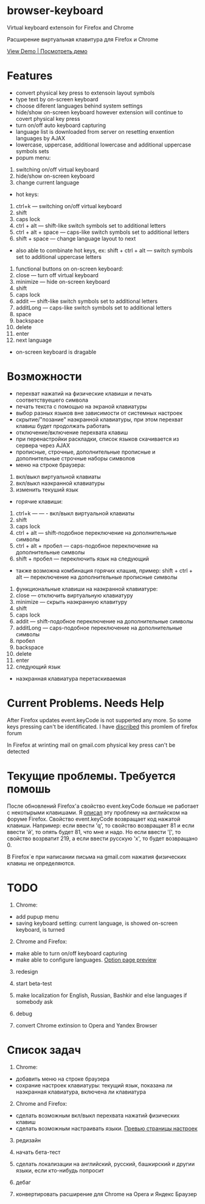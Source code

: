 # browser-keyboard
Virtual keyboard extensoin for Firefox and Chrome

Расширение виртуальная клавитура для Firefox и Chrome

[View Demo | Посмотреть демо](http://browser-keyboard.github.io/demo/index.html)


# Features 

* convert physical key press to extensoin layout symbols
* type text by on-screen keyboard
* choose diferent languages behind system settings
* hide/show on-screen keyboard however extension will continue to covert physical key press
* turn on/off auto keyboard capturing
* language list is downloaded from server on resetting enxention languages by AJAX
* lowercase, uppercase, additional lowercase and additional uppercase symbols sets
* popum menu: 
1. switching on/off virtual keyboard
2. hide/show on-screen keyboard
3. change current language
* hot keys:

1. ctrl+k — switching on/off virtual keyboard
2. shift
3. caps lock
4. ctrl + alt — shift-like switch symbols set to additional letters
5. ctrl + alt + space — caps-like switch symbols set to additional letters
6. shift + space — change language layout to next

* also able to combinate hot keys, ex: shift + ctrl + alt — switch symbols set to additional uppercase letters

1. functional buttons on on-screen keyboard:
2. close — turn off virtual keyboard
3. minimize — hide on-screen keyboard
4. shift
5. caps lock
6. addit — shift-like switch symbols set to additional letters
7. additLong — caps-like switch symbols set to additional letters
8. space
9. backspace
10. delete
11. enter
12. next language

* on-screen keyboard is dragable

# Возможности
* перехват нажатий на физические клавиши и печать соответствуешего символа
* печать текста с помощью на экраной клавиатуры
* выбор разных языков вне зависимости от системных настроек
* скрытие/"позание" наэкранной клавиатуры, при этом перехват клавиш будет продолжать работать
* отключение/включение перехвата клавиш
* при перенастройки раскладки, список языков скачивается из сервера через AJAX
* прописные, строчные, дополнительные прописные и дополнительные строчные наборы символов
* меню на строке браузера: 

1. вкл/выкл виртуальной клавиаты
2. вкл/выкл наэкранной клавиатуры
3. изменить текуший язык

* горячие клавиши:

1. ctrl+k — — - вкл/выкл виртуальной клавиаты
2. shift
3. caps lock
4. ctrl + alt — shift-подобное переключение на дополнительные символы
5. ctrl + alt + пробел — caps-подобное переключение на дополнительные символы
6. shift + пробел — переключить язык на следующий

* также возможна комбинация горячих клашив, пример: shift + ctrl + alt — переключение на дополнительные прописные символы

1. функциональные клавиши на наэкранной клавиатуре:
2. close — отключить виртуальную клавиатуру
3. minimize — скрыть наэкранную клавитуру
4. shift
5. caps lock
6. addit — shift-подобное переключение на дополнительные символы
7. additLong — caps-подобное переключение на дополнительные символы
8. пробел
9. backspace
10. delete
11. enter
12. следующий язык

* наэкранная клавиатура перетаскиваемая

# Current Problems. Needs Help
After Firefox updates event.keyCode is not supperted any more. So some keys pressing can't be identificated. I have [discribed](https://forums.mozilla.org/viewtopic.php?f=27&t=23447) this promlem of firefox forum

In Firefox at wrinting mail on gmail.com physical key press can't be detected

# Текущие проблемы. Требуется помошь
После обновлений Firefox'а свойство event.keyCode больше не работает с некотырыми клавишами. Я [описал](https://forums.mozilla.org/viewtopic.php?f=27&t=23447) эту проблему на английском на форуме Firefox. Свойство event.keyCode возвращает код нажатой клавиши. Например: если ввести 'q', то свойство возвращает 81 и если ввести 'й', то опять будет 81, что мне и надо. Но если ввести '[', то свойство возрватит 219, а если ввести русскую 'х', то будет возвращано 0.

В Firefox`е при написании письма на gmail.com нажатия физических клавиш не определяются.

# TODO
1) Chrome:
* add pupup menu
* saving keyboard setting: current language, is showed on-screen keyboard, is turned

2) Chrome and Firefox:

* make able to turn on/off keyboard capturing
* make able to configure languages. [Option page preview](http://browser-keyboard.github.io/languages/index.html)

3) redesign 

4) start beta-test

5) make localization for English, Russian, Bashkir and else languages if somebody ask

6) debug

7) convert Chrome extinsion to Opera and Yandex Browser


# Список задач
1) Chrome:

* добавить меню на строке браузера
* сохрание настроек клавиатуры: текущий язык, показана ли наэкранная клавиатура, включена ли клавиатура

2) Chrome and Firefox:

* сделать возможным вкл/выкл перехвата нажатий физических клавиш
* сделать возможным настраивать языки. [Превью страницы настроек](http://browser-keyboard.github.io/languages/index.html)

3) редизайн

4) начать бета-тест

5) сделать локализации на английский, русский, башкирский и другии языки, если кто-нибудь попросит

6) дебаг

7) конвертировать расширение для Chrome на Opera и Яндекс Браузер
